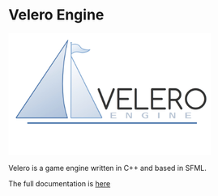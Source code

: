 # Velero Engine

<img src="docs/logo_long.jpg" alt="logo" width=400>

Velero is a game engine written in C++ and based in SFML.

The full documentation is [here](https://codedocs.xyz/MiguelMJ/Velero-Engine/)
